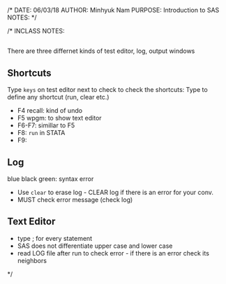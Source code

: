 /*
DATE: 06/03/18
AUTHOR: Minhyuk Nam
PURPOSE: Introduction to SAS
NOTES: 
*/

/*
INCLASS NOTES:

## 
There are three differnet kinds of test editor, log, output windows 

## Shortcuts
Type ```keys``` on test editor next to check to check the shortcuts:
Type to define any shortcut (run, clear etc.)
* F4 recall: kind of undo
* F5 wpgm: to show text editor
* F6-F7: simillar to F5
* F8: ```run``` in STATA
* F9: 

## Log
blue
black
green: syntax error
* Use ```clear``` to erase log - CLEAR log if there is an error for your conv.
* MUST check error message (check log)

## Text Editor
* type ; for every statement
* SAS does not differentiate upper case and lower case
* read LOG file after run to check error - if there is an error check its neighbors


*/

